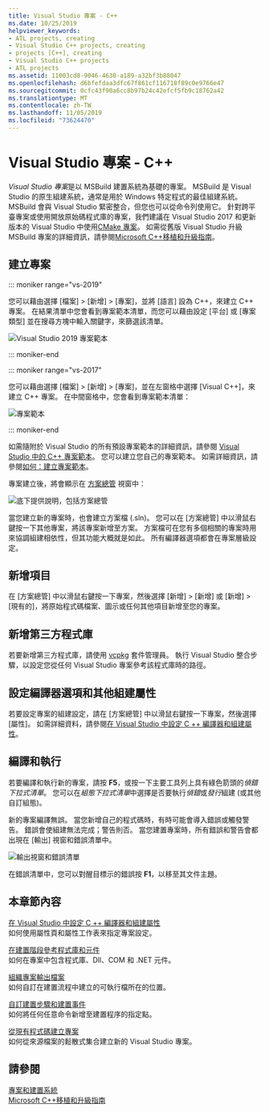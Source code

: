 ```yaml
---
title: Visual Studio 專案 - C++
ms.date: 10/25/2019
helpviewer_keywords:
- ATL projects, creating
- Visual Studio C++ projects, creating
- projects [C++], creating
- Visual Studio C++ projects
- ATL projects
ms.assetid: 11003cd8-9046-4630-a189-a32bf3b88047
ms.openlocfilehash: d6bfefdaa3dfc67f861cf116718f89c0e9766e47
ms.sourcegitcommit: 0cfc43f90a6cc8b97b24c42efcf5fb9c18762a42
ms.translationtype: MT
ms.contentlocale: zh-TW
ms.lasthandoff: 11/05/2019
ms.locfileid: "73624470"
---
```

# <a name="visual-studio-projects---c"></a>Visual Studio 專案 - C++

*Visual Studio 專案*是以 MSBuild 建置系統為基礎的專案。 MSBuild 是 Visual Studio 的原生組建系統，通常是用於 Windows 特定程式的最佳組建系統。 MSBuild 會與 Visual Studio 緊密整合，但您也可以從命令列使用它。 針對跨平臺專案或使用開放原始碼程式庫的專案，我們建議在 Visual Studio 2017 和更新版本的 Visual Studio 中使用[CMake 專案](cmake-projects-in-visual-studio.md)。 如需從舊版 Visual Studio 升級 MSBuild 專案的詳細資訊，請參閱[Microsoft C++移植和升級指南](../porting/visual-cpp-porting-and-upgrading-guide.md)。

## <a name="create-a-project"></a>建立專案

::: moniker range="vs-2019"

您可以藉由選擇 [檔案] > [新增] > [專案]，並將 [語言] 設為 C++，來建立 C++ 專案。 在結果清單中您會看到專案範本清單，而您可以藉由設定 [平台] 或 [專案類型] 並在搜尋方塊中輸入關鍵字，來篩選該清單。 

   ![Visual Studio 2019 專案範本](../build/media/vs2019-choose-console-app.png "Visual Studio 2019 [新增專案] 對話方塊")

::: moniker-end

::: moniker range="vs-2017"

您可以藉由選擇 [檔案] > [新增] > [專案]，並在左窗格中選擇 [Visual C++]，來建立 C++ 專案。 在中間窗格中，您會看到專案範本清單：

   ![專案範本](../overview/media/vs2017-new-project.png "Visual Studio 2017 [新增專案] 對話方塊")

::: moniker-end

如需隨附於 Visual Studio 的所有預設專案範本的詳細資訊，請參閱 [Visual Studio 中的 C++ 專案範本](reference/visual-cpp-project-types.md)。 您可以建立您自己的專案範本。 如需詳細資訊，請參閱[如何：建立專案範本](/visualstudio/ide/how-to-create-project-templates)。

專案建立後，將會顯示在 [方案總管](/visualstudio/ide/solutions-and-projects-in-visual-studio) 視窗中：

   ![底下提供說明，包括方案總管](media/mathlibrary-solution-explorer-153.png)

當您建立新的專案時，也會建立方案檔 (.sln)。 您可以在 [方案總管] 中以滑鼠右鍵按一下其他專案，將該專案新增至方案。 方案檔可在您有多個相關的專案時用來協調組建相依性，但其功能大概就是如此。 所有編譯器選項都會在專案層級設定。

## <a name="add-items"></a>新增項目

在 [方案總管] 中以滑鼠右鍵按一下專案，然後選擇 [新增] > [新增] 或 [新增] > [現有的]，將原始程式碼檔案、圖示或任何其他項目新增至您的專案。

## <a name="add-third-party-libraries"></a>新增第三方程式庫

若要新增第三方程式庫，請使用 [vcpkg](vcpkg.md) 套件管理員。 執行 Visual Studio 整合步驟，以設定您從任何 Visual Studio 專案參考該程式庫時的路徑。 

## <a name="set-compiler-options-and-other-build-properties"></a>設定編譯器選項和其他組建屬性

若要設定專案的組建設定，請在 [方案總管] 中以滑鼠右鍵按一下專案，然後選擇 [屬性]。 如需詳細資料，請參閱[在 Visual Studio 中設定 C ++ 編譯器和組建屬性](working-with-project-properties.md)。

## <a name="compile-and-run"></a>編譯和執行

若要編譯和執行新的專案，請按 **F5**，或按一下主要工具列上具有綠色箭頭的*偵錯下拉式清單*。 您可以在*組態下拉式清單*中選擇是否要執行*偵錯*或*發行*組建 (或其他自訂組態)。

新的專案編譯無誤。 當您新增自己的程式碼時，有時可能會導入錯誤或觸發警告。 錯誤會使組建無法完成；警告則否。 當您建置專案時，所有錯誤和警告會都出現在 [輸出] 視窗和錯誤清單中。 

   ![輸出視窗和錯誤清單](../overview/media/vs2017-output-error-list.png)

在錯誤清單中，您可以對醒目標示的錯誤按 **F1**，以移至其文件主題。

## <a name="in-this-section"></a>本章節內容

[在 Visual Studio 中設定 C ++ 編譯器和組建屬性](working-with-project-properties.md)<br/>
如何使用屬性頁和屬性工作表來指定專案設定。

[在建置階段參考程式庫和元件](adding-references-in-visual-cpp-projects.md)<br/>
如何在專案中包含程式庫、Dll、COM 和 .NET 元件。
 
[組織專案輸出檔案](how-to-organize-project-output-files-for-builds.md)<br/>
如何自訂在建置流程中建立的可執行檔所在的位置。

[自訂建置步驟和建置事件](understanding-custom-build-steps-and-build-events.md)<br/>
如何將任何任意命令新增至建置程序的指定點。

[從現有程式碼建立專案](how-to-create-a-cpp-project-from-existing-code.md)<br/>
如何從來源檔案的鬆散式集合建立新的 Visual Studio 專案。

## <a name="see-also"></a>請參閱

[專案和建置系統](projects-and-build-systems-cpp.md)<br>
[Microsoft C++移植和升級指南](../porting/visual-cpp-porting-and-upgrading-guide.md)
